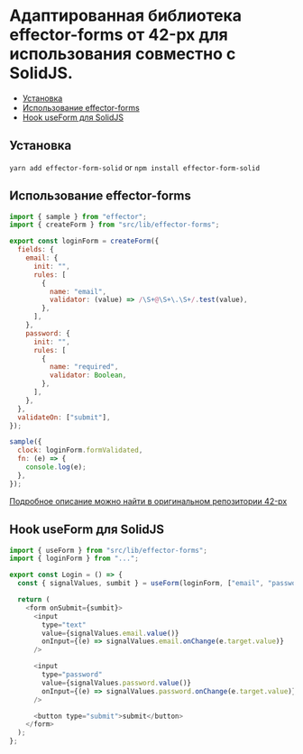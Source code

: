 # Адаптированная библиотека effector-forms от 42-px для использования совместно с SolidJS.

- [Установка](#setup)
- [Использование effector-forms](#effector-forms)
- [Hook useForm для SolidJS](#useForm)

## Установка

`yarn add effector-form-solid` or `npm install effector-form-solid`

## Использование effector-forms

```js
import { sample } from "effector";
import { createForm } from "src/lib/effector-forms";

export const loginForm = createForm({
  fields: {
    email: {
      init: "",
      rules: [
        {
          name: "email",
          validator: (value) => /\S+@\S+\.\S+/.test(value),
        },
      ],
    },
    password: {
      init: "",
      rules: [
        {
          name: "required",
          validator: Boolean,
        },
      ],
    },
  },
  validateOn: ["submit"],
});

sample({
  clock: loginForm.formValidated,
  fn: (e) => {
    console.log(e);
  },
});
```

[Подробное описание можно найти в оригинальном репозитории 42-px](https://github.com/42-px/effector-forms)

## Hook useForm для SolidJS

```js
import { useForm } from "src/lib/effector-forms";
import { loginForm } from "...";

export const Login = () => {
  const { signalValues, sumbit } = useForm(loginForm, ["email", "password"]);

  return (
    <form onSubmit={sumbit}>
      <input
        type="text"
        value={signalValues.email.value()}
        onInput={(e) => signalValues.email.onChange(e.target.value)}
      />

      <input
        type="password"
        value={signalValues.password.value()}
        onInput={(e) => signalValues.password.onChange(e.target.value)}
      />

      <button type="submit">submit</button>
    </form>
  );
};
```
